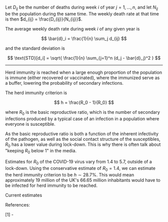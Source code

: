 Let $D_{ij}$ be the number of deaths during week $i$ of year $j = 1, \dots, n$, and let $N_{ij}$ be the population during the same time. The weekly death rate at that time is then $d_{ij} = \frac{D_{ij}}{N_{ij}}$.

The average weekly death rate during week $i$ of any given year is

$$
\bar{d}_i = \frac{1}{n} \sum_j d_{ij}
$$

and the standard deviation is

$$
\text{STD}[d_i] = \sqrt{ \frac{1}{n} \sum_{j=1}^n (d_j - \bar{d}_j)^2 }
$$

---

Herd immunity is reached when a large enough proportion of the population is immune (either recovered or vaccinated), where the immunized serve as a buffer, lowering the probability of secondary infections.

The herd immunity criterion is

$$
h = \frac{R_0 - 1}{R_0}
$$

where $R_0$ is the basic reproductive ratio, which is the number of secondary infections produced by a typical case of an infection in a population where everyone is susceptible.

As the basic reproductive ratio is both a function of the inherent infectivity of the pathogen, as well as the social contact structure of the susceptibles, $R_0$ has a lower value during lock-down. This is why there is often talk about "keeping $R_0$ below $1$" in the media.

Estimates for $R_0$ of the COVID-19 virus vary from $1.4$ to $5.7$, outside of a lock-down. Using the conservative estimate of $R_0 = 1.4$, we can estimate the herd immunity criterion to be $h \sim 28.7\%$. This would mean approximately $19$ million of the UK's $66.65$ million inhabitants would have to be infected for herd immunity to be reached.

Current estimates 

References:

[1] - 
<!--stackedit_data:
eyJoaXN0b3J5IjpbOTY0NjYxNzA3LC0yMzIyNDg5MzIsODI4MT
g2MzExXX0=
-->